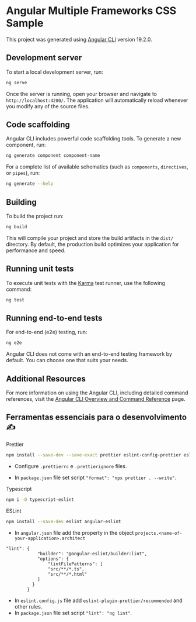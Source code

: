 # Angular Multiple Frameworks CSS Sample

This project was generated using [Angular CLI](https://github.com/angular/angular-cli) version 19.2.0.

## Development server

To start a local development server, run:

```bash
ng serve
```

Once the server is running, open your browser and navigate to `http://localhost:4200/`. The application will automatically reload whenever you modify any of the source files.

## Code scaffolding

Angular CLI includes powerful code scaffolding tools. To generate a new component, run:

```bash
ng generate component component-name
```

For a complete list of available schematics (such as `components`, `directives`, or `pipes`), run:

```bash
ng generate --help
```

## Building

To build the project run:

```bash
ng build
```

This will compile your project and store the build artifacts in the `dist/` directory. By default, the production build optimizes your application for performance and speed.

## Running unit tests

To execute unit tests with the [Karma](https://karma-runner.github.io) test runner, use the following command:

```bash
ng test
```

## Running end-to-end tests

For end-to-end (e2e) testing, run:

```bash
ng e2e
```

Angular CLI does not come with an end-to-end testing framework by default. You can choose one that suits your needs.

## Additional Resources

For more information on using the Angular CLI, including detailed command references, visit the [Angular CLI Overview and Command Reference](https://angular.dev/tools/cli) page.

## Ferramentas essenciais para o desenvolvimento ✍

Prettier

```bash
npm install --save-dev --save-exact prettier eslint-config-prettier eslint-plugin-prettier
```

- Configure `.prettierrc` e `.prettierignore` files.

- In `package.json` file set script `"format": "npx prettier . --write"`.

Typescript

```bash
npm i -D typescript-eslint
```

ESLint

```bash
npm install --save-dev eslint angular-eslint
```

- In `angular.json` file add the property in the object `projects.<name-of-your-application>.architect`

```
"lint": {
          	"builder": "@angular-eslint/builder:lint",
          	"options": {
            	"lintFilePatterns": [
              	"src/**/*.ts",
              	"src/**/*.html"
            ]
          }
        }
```

- In `eslint.config.js` file add `eslint-plugin-prettier/recommended` and other rules.
- In `package.json` file set script `"lint": "ng lint"`.
